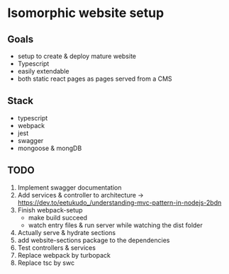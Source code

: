 # Isomorphic website setup

## Goals
- setup to create & deploy mature website
- Typescript
- easily extendable
- both static react pages as pages served from a CMS

## Stack
- typescript
- webpack
- jest
- swagger
- mongoose & mongDB

## TODO
1. Implement swagger documentation 
2. Add services & controller to architecture -> https://dev.to/eetukudo_/understanding-mvc-pattern-in-nodejs-2bdn
3. Finish webpack-setup
   - make build succeed
   - watch entry files & run server while watching the dist folder
4. Actually serve & hydrate sections
5. add website-sections package to the dependencies
6. Test controllers & services
7. Replace webpack by turbopack
8. Replace tsc by swc